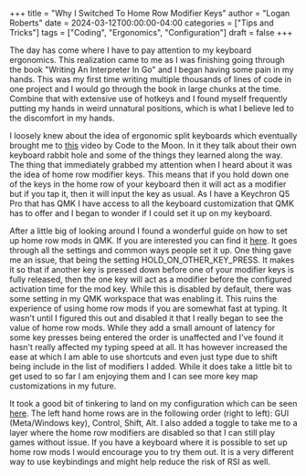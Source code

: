 +++
title = "Why I Switched To Home Row Modifier Keys"
author = "Logan Roberts"
date = 2024-03-12T00:00:00-04:00
categories = ["Tips and Tricks"]
tags = ["Coding", "Ergonomics", "Configuration"]
draft = false
+++

The day has come where I have to pay attention to my keyboard ergonomics. This
realization came to me as I was finishing going through the book "Writing An
Interpreter In Go" and I began having some pain in my hands. This was my first
time writing multiple thousands of lines of code in one project and I would go
through the book in large chunks at the time. Combine that with extensive use
of hotkeys and I found myself frequently putting my hands in weird unnatural
positions, which is what I believe led to the discomfort in my hands.

I loosely knew about the idea of ergonomic split keyboards which eventually
brought me to [this](https://www.youtube.com/watch?v=pK41Mr4Kdd0) video by
Code to the Moon. In it they talk about their own keyboard rabbit hole and some
of the things they learned along the way. The thing that immediately grabbed my
attention when I heard about it was the idea of home row modifier keys. This
means that if you hold down one of the keys in the home row of your keyboard
then it will act as a modifier but if you tap it, then it will input the key as
usual. As I have a Keychron Q5 Pro that has QMK I have access to all the
keyboard customization that QMK has to offer and I began to wonder if I could
set it up on my keyboard.

After a little big of looking around I found a wonderful guide on how to set up
home row mods in QMK. If you are interested you can find it
[here](https://precondition.github.io/home-row-mods). It goes through all the
settings and common ways people set it up. One thing gave me an issue, that
being the setting HOLD_ON_OTHER_KEY_PRESS. It makes it so that if another key
is pressed down before one of your modifier keys is fully released, then the
one key will act as a modifier before the configured activation time for the
mod key. While this is disabled by default, there was some setting in my QMK
workspace that was enabling it. This ruins the experience of using home row
mods if you are somewhat fast at typing. It wasn't until I figured this out and
disabled it that I really began to see the value of home row mods. While they
add a small amount of latency for some key presses being entered the order is
unaffected and I've found it hasn't really affected my typing speed at all. It
has however increased the ease at which I am able to use shortcuts and even
just type due to shift being include in the list of modifiers I added. While it
does take a little bit to get used to so far I am enjoying them and I can see
more key map customizations in my future.

It took a good bit of tinkering to land on my configuration which can be seen
[here](https://github.com/lcroberts/dotfiles/tree/main/keyboards/keychron_q5_pro).
The left hand home rows are in the following order (right to left): GUI
(Meta/Windows key), Control, Shift, Alt. I also added a toggle to take me to a
layer where the home row modifiers are disabled so that I can still play games
without issue. If you have a keyboard where it is possible to set up home row
mods I would encourage you to try them out. It is a very different way to use
keybindings and might help reduce the risk of RSI as well.
